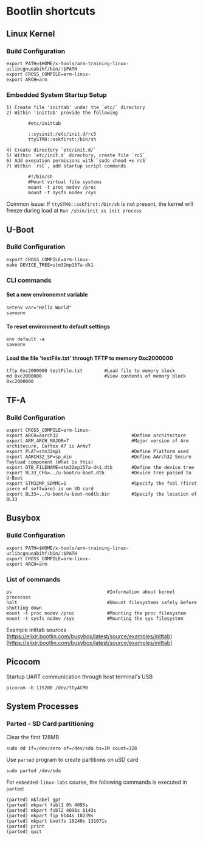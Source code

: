 # Bootlin shortcuts
## Linux Kernel

### Build Configuration

    export PATH=$HOME/x-tools/arm-training-linux-uclibcgnueabihf/bin/:$PATH
    export CROSS_COMPILE=arm-linux-
    export ARCH=arm

### Embedded System Startup Setup

    1) Create file 'inittab' under the `etc/` directory
    2) Within 'inittab' provide the following

            #etc/inittab

            ::sysinit:/etc/init.d/rcS
            ttySTM0::askfirst:/bin/sh

    4) Create directory `etc/init.d/`
    5) Within `etc/init.d` directory, create file `rcS`
    6) Add execution permisions with `sudo chmod +x rcS`
    7) Within `rsC`, add startup script commands

            #!/bin/sh
            #Mount virtual file systems
            mount -t proc nodev /proc
            mount -t sysfs nodev /sys

Common issue: If `ttySTM0::askfirst:/bin/sh` is not present, the kernel will freeze during load at `Run /sbin/init as init process`

## U-Boot

### Build Configuration

    export CROSS_COMPILE=arm-linux-
    make DEVICE_TREE=stm32mp157a-dk1

### CLI commands

#### Set a new environemnt variable

    setenv var="Hello World"
    saveenv

#### To reset environment to default settings

    env default -a
    saveenv

#### Load the file 'testFile.txt' through TFTP to memory 0xc2000000

    tftp 0xc2000000 testFile.txt        #Load file to memory block
    md 0xc2000000                       #View contents of memory block 0xc2000000

## TF-A 

### Build Configuration
    
    export CROSS_COMPILE=arm-linux-
    export ARCH=aarch32                           #Define architecture
    export ARM_ARCH_MAJOR=7                       #Major version of Arm architecure, Cortex A7 is Armv7
    export PLAT=stm32mp1                          #Define Platform used
    export AARCH32_SP=sp_min                      #Define AArch32 Secure Payload component (What is this)
    export DTB_FILENAME=stm32mp157a-dk1.dtb       #Define the device tree
    export BL33_CFG=../u-boot/u-boot.dtb          #Device tree passed to U-Boot
    export STM32MP_SDMMC=1                        #Specify the fsbl (first piece of software) is on SD card
    export BL33=../u-boot/u-boot-nodtb.bin        #Specify the location of BL33

## Busybox

### Build Configuration

    export PATH=$HOME/x-tools/arm-training-linux-uclibcgnueabihf/bin/:$PATH
    export CROSS_COMPILE=arm-linux-
    export ARCH=arm

### List of commands

    ps                                   #Information about kernel processes
    halt                                 #Umount filesystems safely before shutting down
    mount -t proc nodev /proc            #Mounting the proc filesystem
    mount -t sysfs nodev /sys            #Mounting the sys filesystem

Example inittab sources (https://elixir.bootlin.com/busybox/latest/source/examples/inittab)[https://elixir.bootlin.com/busybox/latest/source/examples/inittab]
    
## Picocom

Startup UART communication through host terminal's USB

    picocom -b 115200 /dev/ttyACM0

## System Processes 

### Parted - SD Card partitioning

Clear the first 128MB

    sudo dd if=/dev/zero of=/dev/sda bs=1M count=128

Use `parted` program to create partitions on uSD card
    
    sudo parted /dev/sda

For `embedded-linux-labs` course, the following commands is executed in `parted`:
    
    (parted) mklabel gpt
    (parted) mkpart fsbl1 0% 4095s
    (parted) mkpart fsbl2 4096s 6143s
    (parted) mkpart fip 6144s 10239s
    (parted) mkpart bootfs 10240s 131071s
    (parted) print
    (parted) quit

 
